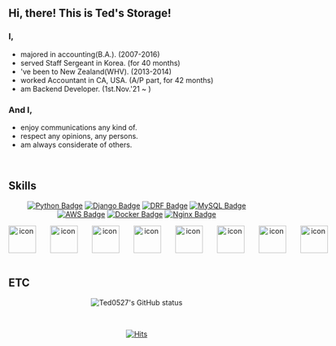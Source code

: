 ## Hi, there! This is Ted's Storage!

### I,
- majored in accounting(B.A.).	  (2007-2016)
- served Staff Sergeant in Korea. (for 40 months)
- 've been to New Zealand(WHV).	  (2013-2014)
- worked Accountant in CA, USA.   (A/P part, for 42 months)
- am Backend Developer. 	  (1st.Nov.'21 ~ )

### And I,
- enjoy communications any kind of.
- respect any opinions, any persons.
- am always considerate of others.
<br>

## Skills
<div align=center>
	
[![Python Badge](https://img.shields.io/badge/-Python-grey?style=plastic&logo=python&logoColor=white)](https://www.python.org/) 
[![Django Badge](https://img.shields.io/badge/-Django-%23092E20?style=plastic&logo=django)](https://docs.djangoproject.com/en/4.0/) 
[![DRF Badge](https://img.shields.io/badge/-DRF-%23FF0000?style=plastic&logo=django)](https://www.django-rest-framework.org/) 
[![MySQL Badge](https://img.shields.io/badge/-MySQL-%234479A1?style=plastic&logo=mysql&logoColor=white)](https://www.mysql.com/)
[![AWS Badge](https://img.shields.io/badge/-AWS-%23232F3E?style=plastic&logo=amazonaws&logoColor=white)](https://aws.amazon.com/ko/)
[![Docker Badge](https://img.shields.io/badge/-Docker-%232496ED?style=plastic&logo=docker&logoColor=white)](https://www.docker.com/)
[![Nginx Badge](https://img.shields.io/badge/-Nginx-brightgreen?style=plastic&logo=nginx&logoColor=white)](https://www.nginx.com/)

<div style="display: flex;"><img src="https://techstack-generator.vercel.app/python-icon.svg" alt="icon" width="54" style="width: 54px; height: 54px; margin-right: 28px; margin-bottom: 0px;" /><img src="https://techstack-generator.vercel.app/django-icon.svg" alt="icon" width="54" style="width: 54px; height: 54px; margin-right: 28px; margin-bottom: 0px;" /><img src="https://techstack-generator.vercel.app/restapi-icon.svg" alt="icon" width="54" style="width: 54px; height: 54px; margin-right: 28px; margin-bottom: 0px;" /><img src="https://techstack-generator.vercel.app/aws-icon.svg" alt="icon" width="54" style="width: 54px; height: 54px; margin-right: 28px; margin-bottom: 0px;" /><img src="https://techstack-generator.vercel.app/docker-icon.svg" alt="icon" width="54" style="width: 54px; height: 54px; margin-right: 28px; margin-bottom: 0px;" /><img src="https://techstack-generator.vercel.app/github-icon.svg" alt="icon" width="54" style="width: 54px; height: 54px; margin-right: 28px; margin-bottom: 0px;" /><img src="https://techstack-generator.vercel.app/mysql-icon.svg" alt="icon" width="54" style="width: 54px; height: 54px; margin-right: 28px; margin-bottom: 0px;" /><img src="https://techstack-generator.vercel.app/nginx-icon.svg" alt="icon" width="54" style="width: 54px; height: 54px; margin-right: 0px; margin-bottom: 0px;" />	</div>
</div>
<br>


## ETC

<div align=center>
  
![Ted0527's GitHub status](https://github-readme-stats.vercel.app/api?username=Ted0527&show_icons=true&theme=dark)
  
</div>



<br>

<div align=center>
  
  [![Hits](https://hits.seeyoufarm.com/api/count/incr/badge.svg?url=https://github.com/Ted0527-counter&count_bg=%2379C83D&title_bg=%23555555&icon=&icon_color=%23E7E7E7&title=visitors&edge_flat=false)](https://github.com/Ted0527)
  
</div>
